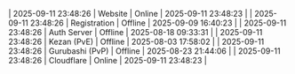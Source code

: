 | 2025-09-11 23:48:26 | Website | Online | 2025-09-11 23:48:23 |
| 2025-09-11 23:48:26 | Registration | Offline | 2025-09-09 16:40:23 |
| 2025-09-11 23:48:26 | Auth Server | Offline | 2025-08-18 09:33:31 |
| 2025-09-11 23:48:26 | Kezan (PvE) | Offline | 2025-08-03 17:58:02 |
| 2025-09-11 23:48:26 | Gurubashi (PvP) | Offline | 2025-08-23 21:44:06 |
| 2025-09-11 23:48:26 | Cloudflare | Online | 2025-09-11 23:48:23 |
